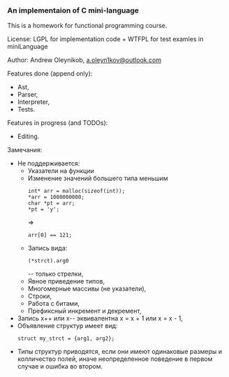 ### An implementaion of C mini-language

This is a homework for functional programming course.

License: LGPL for implementation code + WTFPL for test examles in miniLanguage

Author: Andrew Oleynikob, a.oleyn1kov@outlook.com

Features done (append only):

- Ast,
- Parser,
- Interpreter,
- Tests.

Features in progress (and TODOs):

- Editing.

Замечания:

- Не поддерживается:
  - Указатели на функции
  - Изменение значений большего типа меньшим
    ```
    int* arr = malloc(sizeof(int));
    *arr = 1000000000;
    char *pt = arr;
    *pt = 'y'; 
    ```
    => 
    ```
    arr[0] == 121;
    ```
  - Запись вида:
    ```
    (*strct).arg0
    ``` 
    -- только стрелки,
  - Явное приведение типов,
  - Многомерные массивы (не указатели),
  - Строки,
  - Работа с битами,
  - Префиксный инкремент и декремент,
- Запись x++ или x-- эквивалентна x = x + 1 или x = x - 1,
- Объявление структур имеет вид:
    ```
    struct my_strct = {arg1, arg2};
    ```
- Типы структур приводятся, если они имеют одинаковые размеры и колличество полей, иначе неопределенное поведение в первом случае и ошибка во втором.